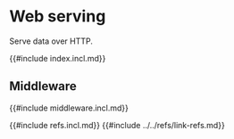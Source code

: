 # Web serving

Serve data over HTTP.

{{#include index.incl.md}}

## Middleware

{{#include middleware.incl.md}}

{{#include refs.incl.md}}
{{#include ../../refs/link-refs.md}}
